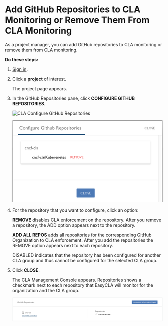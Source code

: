 # Add GitHub Repositories to CLA Monitoring or Remove Them From CLA Monitoring

As a project manager, you can add GitHub repositories to CLA monitoring or remove them from CLA monitoring.

**Do these steps:**

1. [Sign in](sign-in-to-the-cla-management-console.md).
2. Click a **project** of interest.

   The project page appears.

3. In the GitHub Repositories pane, click **CONFIGURE GITHUB REPOSITORIES**.

   ![CLA Configure GitHub Repositories](../.gitbook/assets/cla_configure-github-repo.png)

   ![CLA Configure GitHub Repositories](../../.gitbook/assets/cla-configure-github-repositories.png)

4. For the repository that you want to configure, click an option:

   **REMOVE** disables CLA enforcement on the repository. After you remove a repository, the ADD option appears next to the repository.

   **ADD ALL REPOS** adds all repositories for the corresponding GitHub Organization to CLA enforcement. After you add the repositories the REMOVE option appears next to each repository.

   DISABLED indicates that the repository has been configured for another CLA group and thus cannot be configured for the selected CLA group.

5. Click **CLOSE**.

   The CLA Management Console appears. Repositories shows a checkmark next to each repository that EasyCLA will monitor for the organization and the CLA group.

   ![CLA GitHub Repositories](../../.gitbook/assets/cla-github-repositories.png)

